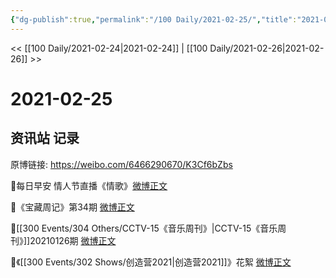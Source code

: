 ```yaml
---
{"dg-publish":true,"permalink":"/100 Daily/2021-02-25/","title":"2021-02-25","created":"2023-04-09T14:37:05.068+08:00","updated":"2023-04-09T14:37:33.970+08:00"}
---
```



<< [[100 Daily/2021-02-24\|2021-02-24]] | [[100 Daily/2021-02-26\|2021-02-26]] >>

# 2021-02-25

## 资讯站 记录

原博链接: https://weibo.com/6466290670/K3Cf6bZbs

🌟每日早安
情人节直播《情歌》[微博正文](https://m.weibo.cn/6466290670/4608402187357476)

🌟《宝藏周记》第34期 [微博正文](https://m.weibo.cn/6466290670/4608403978325614)

🌟[[300 Events/304 Others/CCTV-15《音乐周刊》\|CCTV-15《音乐周刊》]]20210126期 [微博正文](https://m.weibo.cn/6466290670/4608448862623166)

🌟《[[300 Events/302 Shows/创造营2021\|创造营2021]]》花絮 [微博正文](https://m.weibo.cn/6466290670/4608476472678653)
